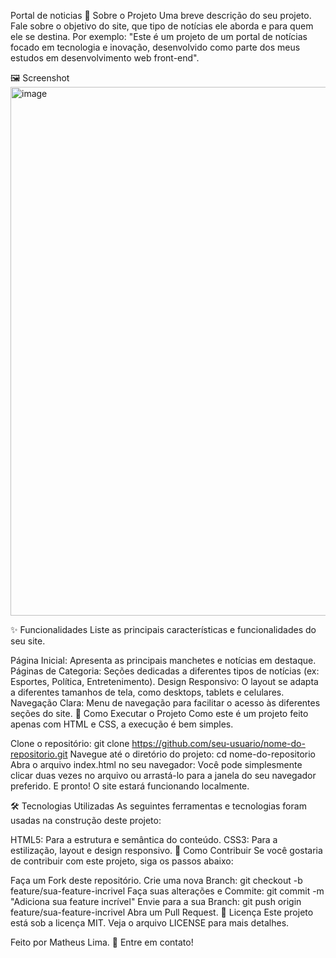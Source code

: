 Portal de noticias
📖 Sobre o Projeto
Uma breve descrição do seu projeto. Fale sobre o objetivo do site, que tipo de notícias ele aborda e para quem ele se destina. Por exemplo: "Este é um projeto de um portal de notícias focado em tecnologia e inovação, desenvolvido como parte dos meus estudos em desenvolvimento web front-end".

🖼️ Screenshot
<img width="1781" height="846" alt="image" src="https://github.com/user-attachments/assets/10c3bbb2-42e9-41ac-aa37-e17da3f6f889" />


✨ Funcionalidades
Liste as principais características e funcionalidades do seu site.

Página Inicial: Apresenta as principais manchetes e notícias em destaque.
Páginas de Categoria: Seções dedicadas a diferentes tipos de notícias (ex: Esportes, Política, Entretenimento).
Design Responsivo: O layout se adapta a diferentes tamanhos de tela, como desktops, tablets e celulares.
Navegação Clara: Menu de navegação para facilitar o acesso às diferentes seções do site.
🚀 Como Executar o Projeto
Como este é um projeto feito apenas com HTML e CSS, a execução é bem simples.

Clone o repositório:
git clone https://github.com/seu-usuario/nome-do-repositorio.git
Navegue até o diretório do projeto:
cd nome-do-repositorio
Abra o arquivo index.html no seu navegador: Você pode simplesmente clicar duas vezes no arquivo ou arrastá-lo para a janela do seu navegador preferido.
E pronto! O site estará funcionando localmente.

🛠️ Tecnologias Utilizadas
As seguintes ferramentas e tecnologias foram usadas na construção deste projeto:

HTML5: Para a estrutura e semântica do conteúdo.
CSS3: Para a estilização, layout e design responsivo.
🤝 Como Contribuir
Se você gostaria de contribuir com este projeto, siga os passos abaixo:

Faça um Fork deste repositório.
Crie uma nova Branch: git checkout -b feature/sua-feature-incrivel
Faça suas alterações e Commite: git commit -m "Adiciona sua feature incrível"
Envie para a sua Branch: git push origin feature/sua-feature-incrivel
Abra um Pull Request.
📝 Licença
Este projeto está sob a licença MIT. Veja o arquivo LICENSE para mais detalhes.

Feito por Matheus Lima. 👋 Entre em contato!
